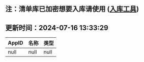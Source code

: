 ## 注：清单库已加密想要入库请使用 ([入库工具](https://github.com/BlankTMing/ManifestAutoUpdate/releases))

## 更新时间：2024-07-16 13:33:29
| AppID | 名称 | 类型  |
| :-------------------- | :----------------------------- | :----------- |
| null | null| null |
